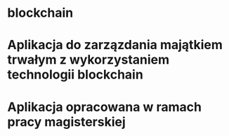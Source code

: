 # blockchain
# Aplikacja do zarzązdania majątkiem trwałym z wykorzystaniem technologii blockchain
# Aplikacja opracowana w ramach pracy magisterskiej

